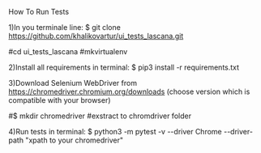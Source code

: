 How To Run Tests

1)In you terminale line:
$ git clone https://github.com/khalikovartur/ui_tests_lascana.git

#cd ui_tests_lascana
#mkvirtualenv

2)Install all requirements in terminal: 
$ pip3 install -r requirements.txt

3)Download Selenium WebDriver from https://chromedriver.chromium.org/downloads (choose version which is compatible with your browser)

#$ mkdir chromedriver
#exstract to chromdriver folder


4)Run tests in terminal: $ python3 -m pytest -v --driver Chrome --driver-path "xpath to your chromedriver"
